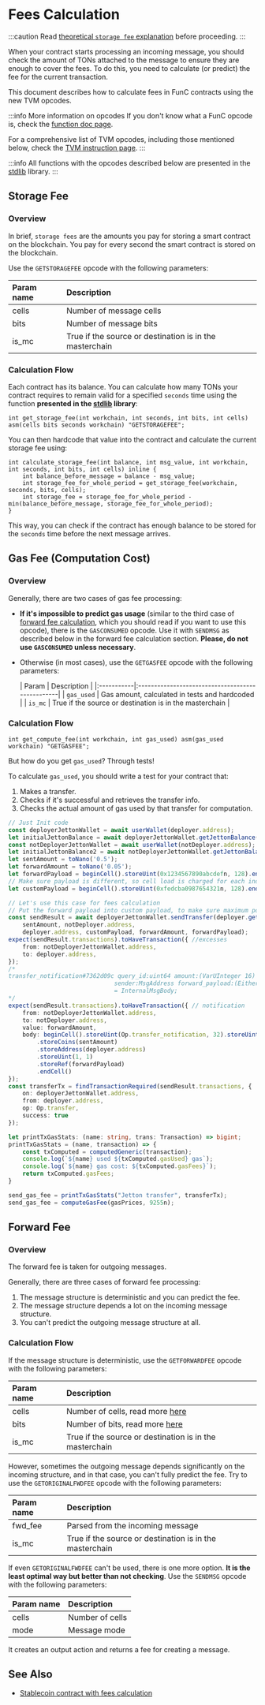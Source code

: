 # Fees Calculation

:::caution
Read [theoretical `storage fee` explanation](/develop/howto/fees-low-level#storage-fee) before proceeding.
:::

When your contract starts processing an incoming message, you should check the amount of TONs attached to the message to ensure they are enough to cover the fees. To do this, you need to calculate (or predict) the fee for the current transaction.

This document describes how to calculate fees in FunC contracts using the new TVM opcodes.

:::info More information on opcodes
If you don't know what a FunC opcode is, check the [function doc page](/develop/func/functions).

For a comprehensive list of TVM opcodes, including those mentioned below, check the [TVM instruction page](/learn/tvm-instructions/instructions).
:::

:::info
All functions with the opcodes described below are presented in the [stdlib](/ton-blockchain/ton/blob/master/crypto/smartcont/stdlib.fc) library.
:::

## Storage Fee

### Overview

In brief, `storage fees` are the amounts you pay for storing a smart contract on the blockchain. You pay for every second the smart contract is stored on the blockchain.

Use the `GETSTORAGEFEE` opcode with the following parameters:

| Param name | Description                                         |
|:-----------|:----------------------------------------------------|
| cells      | Number of message cells                             |
| bits       | Number of message bits                              |
| is_mc      | True if the source or destination is in the masterchain |

### Calculation Flow

Each contract has its balance. You can calculate how many TONs your contract requires to remain valid for a specified `seconds` time using the function **presented in the [stdlib](/ton-blockchain/ton/blob/master/crypto/smartcont/stdlib.fc) library**:

```func
int get_storage_fee(int workchain, int seconds, int bits, int cells) asm(cells bits seconds workchain) "GETSTORAGEFEE";
```

You can then hardcode that value into the contract and calculate the current storage fee using:

```func
int calculate_storage_fee(int balance, int msg_value, int workchain, int seconds, int bits, int cells) inline {
    int balance_before_message = balance - msg_value;
    int storage_fee_for_whole_period = get_storage_fee(workchain, seconds, bits, cells);
    int storage_fee = storage_fee_for_whole_period - min(balance_before_message, storage_fee_for_whole_period);
}
```

This way, you can check if the contract has enough balance to be stored for the `seconds` time before the next message arrives.

## Gas Fee (Computation Cost)

### Overview

Generally, there are two cases of gas fee processing:
- **If it's impossible to predict gas usage** (similar to the third case of [forward fee calculation](/develop/smart-contracts/fee-calculation#forward-fee), which you should read if you want to use this opcode), there is the `GASCONSUMED` opcode. Use it with `SENDMSG` as described below in the forward fee calculation section. **Please, do not use `GASCONSUMED` unless necessary**.

- Otherwise (in most cases), use the `GETGASFEE` opcode with the following parameters:

  | Param      | Description                                      |
      |:-----------|:-------------------------------------------------|
  | `gas_used` | Gas amount, calculated in tests and hardcoded    |
  | `is_mc`    | True if the source or destination is in the masterchain |

### Calculation Flow

```func
int get_compute_fee(int workchain, int gas_used) asm(gas_used workchain) "GETGASFEE";
```

But how do you get `gas_used`? Through tests!

To calculate `gas_used`, you should write a test for your contract that:

1. Makes a transfer.
2. Checks if it's successful and retrieves the transfer info.
3. Checks the actual amount of gas used by that transfer for computation.

```ts
// Just Init code
const deployerJettonWallet = await userWallet(deployer.address);
let initialJettonBalance = await deployerJettonWallet.getJettonBalance();
const notDeployerJettonWallet = await userWallet(notDeployer.address);
let initialJettonBalance2 = await notDeployerJettonWallet.getJettonBalance();
let sentAmount = toNano('0.5');
let forwardAmount = toNano('0.05');
let forwardPayload = beginCell().storeUint(0x1234567890abcdefn, 128).endCell();
// Make sure payload is different, so cell load is charged for each individual payload.
let customPayload = beginCell().storeUint(0xfedcba0987654321n, 128).endCell();

// Let's use this case for fees calculation
// Put the forward payload into custom payload, to make sure maximum possible gas is used during computation
const sendResult = await deployerJettonWallet.sendTransfer(deployer.getSender(), toNano('0.17'), // tons
    sentAmount, notDeployer.address,
    deployer.address, customPayload, forwardAmount, forwardPayload);
expect(sendResult.transactions).toHaveTransaction({ //excesses
    from: notDeployerJettonWallet.address,
    to: deployer.address,
});
/*
transfer_notification#7362d09c query_id:uint64 amount:(VarUInteger 16)
                              sender:MsgAddress forward_payload:(Either Cell ^Cell)
                              = InternalMsgBody;
*/
expect(sendResult.transactions).toHaveTransaction({ // notification
    from: notDeployerJettonWallet.address,
    to: notDeployer.address,
    value: forwardAmount,
    body: beginCell().storeUint(Op.transfer_notification, 32).storeUint(0, 64) // default queryId
        .storeCoins(sentAmount)
        .storeAddress(deployer.address)
        .storeUint(1, 1)
        .storeRef(forwardPayload)
        .endCell()
});
const transferTx = findTransactionRequired(sendResult.transactions, {
    on: deployerJettonWallet.address,
    from: deployer.address,
    op: Op.transfer,
    success: true
});

let printTxGasStats: (name: string, trans: Transaction) => bigint;
printTxGasStats = (name, transaction) => {
    const txComputed = computedGeneric(transaction);
    console.log(`${name} used ${txComputed.gasUsed} gas`);
    console.log(`${name} gas cost: ${txComputed.gasFees}`);
    return txComputed.gasFees;
}

send_gas_fee = printTxGasStats("Jetton transfer", transferTx);
send_gas_fee = computeGasFee(gasPrices, 9255n);
```

## Forward Fee

### Overview

The forward fee is taken for outgoing messages.

Generally, there are three cases of forward fee processing:

1. The message structure is deterministic and you can predict the fee.
2. The message structure depends a lot on the incoming message structure.
3. You can't predict the outgoing message structure at all.

### Calculation Flow

If the message structure is deterministic, use the `GETFORWARDFEE` opcode with the following parameters:

| Param name | Description                                                                               |
|:-----------|:------------------------------------------------------------------------------------------|
| cells      | Number of cells, read more [here](/develop/howto/fees-low-level#in_fwd_fees-out_fwd_fees) |
| bits       | Number of bits, read more [here](/develop/howto/fees-low-level#in_fwd_fees-out_fwd_fees)  |
| is_mc      | True if the source or destination is in the masterchain                                   |

However, sometimes the outgoing message depends significantly on the incoming structure, and in that case, you can't fully predict the fee. Try to use the `GETORIGINALFWDFEE` opcode with the following parameters:

| Param name | Description                                         |
|:-----------|:----------------------------------------------------|
| fwd_fee    | Parsed from the incoming message                    |
| is_mc      | True if the source or destination is in the masterchain |

If even `GETORIGINALFWDFEE` can't be used, there is one more option. **It is the least optimal way but better than not checking**. Use the `SENDMSG` opcode with the following parameters:

| Param name | Description  |
|:-----------|:-------------|
| cells      | Number of cells |
| mode       | Message mode |

It creates an output action and returns a fee for creating a message.

## See Also
- [Stablecoin contract with fees calculation](https://github.com/ton-blockchain/stablecoin-contract)
